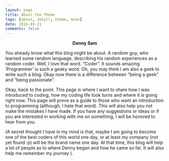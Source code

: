 ```yaml
---
layout: page
title: About the Theme
tags: [about, Jekyll, theme, moon]
date: 2016-03-21
comments: false
---
```

    
<center><b>Denny Sam</b></a></center>

You already know what this blog might be about. A random guy, who learned some random language, describing his random experiences as a random coder. Well, I love that word. “Coder”. It sounds amazing. ‘Programmer’ is such a geeky word. Oh, you may think I am also a geek to write such a blog. Okay now there is a difference between “being a geek” and “being passionate”.

Okay, back to the point. This page is where I want to share how I was introduced to coding, how my coding life took turns and where it is going right now. This page will prove as a guide to those who want an introduction to programming (although, I hate that word). This will also help you not make the mistakes I have made. If you have any suggestions or ideas or if you are interested in working with me on something, I will be honored to hear from you.

(A secret thought I have in my mind is that, maybe I am going to become one of the best coders of this world one day, or at least my company (not yet found :p) will be the brand name one day. At that time, this blog will help a lot of people as to where Denny began and how he came so far. It will also help me remember my journey ).